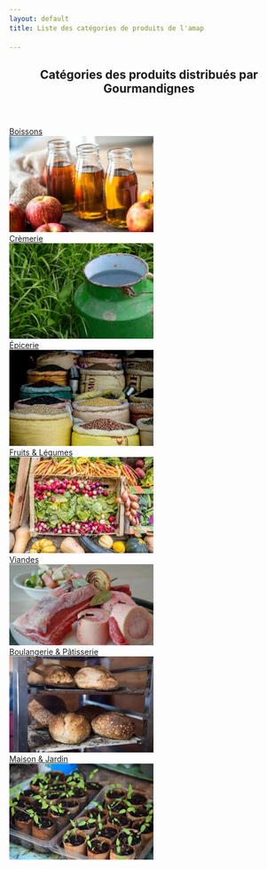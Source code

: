 ```yaml
---
layout: default
title: Liste des catégories de produits de l'amap

---
```



<section id="ghTree" class="ghTree" data-title="tree">
    <header>
        <h1>Catégories des produits distribués par Gourmandignes</h1>
    </header>
    <div class="table">
        <!--{% assign cat = site[page.collection] | map: 'categorie' | uniq %}
        {{ cat | jsonify }}
        <ul>
          {% for tag in cat %}{% unless tag == nil %}
            <li><a href="index.html#{{ tag }}">{{ tag }}</a></li>
            {% endunless %}{% endfor %}
        </ul>
        -->

  <div class="grille">
    <div class="colonne">
        <div>
                <a class="ghTreeReadmore" href="../boissons">Boissons</a>
        </div>
        <div>
            <a href="../boissons">
                <img src="./media/boissons.jpg" width="260">
            </a>
        </div>
    </div>
    <div class="colonne">
        <div>
                <a class="ghTreeReadmore" href="../cremerie">Crèmerie</a>
        </div>
        <div>
            <a href="../cremerie">
                <img src="./media/cremerie.jpg" width="260">
            </a>
        </div>
    </div>
    <div class="colonne">
        <div>
                <a class="ghTreeReadmore" href="../epicerie">Épicerie</a>
        </div>
        <div>
            <a href="../epicerie">
                <img src="./media/epicerie.jpg" width="260">
            </a>
        </div>
    </div>
    <div class="colonne">
        <div>
                <a class="ghTreeReadmore" href="../legumes">Fruits & Légumes</a>
        </div>
        <div>
            <a href="../legumes">
                <img src="./media/legumes.jpg" width="260">
            </a>
        </div>
    </div>
    <div class="colonne">
        <div>
                <a class="ghTreeReadmore" href="../viandes">Viandes</a>
        </div>
        <div>
            <a href="../viandes">
                <img src="./media/viandes.jpg" width="260">
            </a>
        </div>
    </div>
    <div class="colonne">
        <div>
                <a class="ghTreeReadmore" href="../boulangerie">Boulangerie & Pâtisserie</a>
        </div>
        <div>
            <a href="../boulangerie">
                <img src="./media/boulangerie.jpg" width="260">
            </a>
        </div>
    </div>
    <div class="colonne">
        <div>
                <a class="ghTreeReadmore" href="../maison">Maison & Jardin</a>
        </div>
        <div>
            <a href="../maison">
                <img src="./media/maison.jpg" width="260">
            </a>
        </div>
    </div>
</div>
</section>